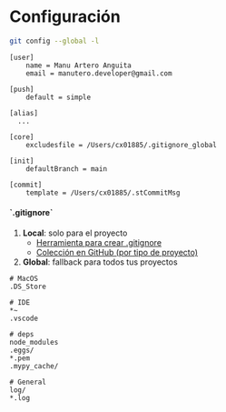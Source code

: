 # Configuración

```bash
git config --global -l
```

```properties
[user]
	name = Manu Artero Anguita
	email = manutero.developer@gmail.com

[push]
	default = simple

[alias]
  ...

[core]
	excludesfile = /Users/cx01885/.gitignore_global

[init]
	defaultBranch = main

[commit]
	template = /Users/cx01885/.stCommitMsg
```

#### \`.gitignore\`

1. **Local**: solo para el proyecto
   * [Herramienta para crear .gitignore](https://www.toptal.com/developers/gitignore)
   * [Colección en GitHub (por tipo de proyecto)](https://github.com/github/gitignore)
2. **Global**: fallback para todos tus proyectos

```properties
# MacOS
.DS_Store

# IDE
*~
.vscode

# deps
node_modules
.eggs/
*.pem
.mypy_cache/

# General
log/
*.log

```

